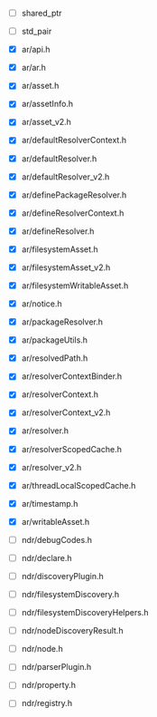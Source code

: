 
-[ ] shared_ptr
-[ ] std_pair

-[x] ar/api.h
-[x] ar/ar.h
-[x] ar/asset.h
-[x] ar/assetInfo.h
-[x] ar/asset_v2.h
-[x] ar/defaultResolverContext.h
-[x] ar/defaultResolver.h
-[x] ar/defaultResolver_v2.h
-[x] ar/definePackageResolver.h
-[x] ar/defineResolverContext.h
-[x] ar/defineResolver.h
-[x] ar/filesystemAsset.h
-[x] ar/filesystemAsset_v2.h
-[x] ar/filesystemWritableAsset.h
-[x] ar/notice.h
-[x] ar/packageResolver.h
-[x] ar/packageUtils.h
-[x] ar/resolvedPath.h
-[x] ar/resolverContextBinder.h
-[x] ar/resolverContext.h
-[x] ar/resolverContext_v2.h
-[x] ar/resolver.h
-[x] ar/resolverScopedCache.h
-[x] ar/resolver_v2.h
-[x] ar/threadLocalScopedCache.h
-[x] ar/timestamp.h
-[x] ar/writableAsset.h

-[ ] ndr/debugCodes.h
-[ ] ndr/declare.h
-[ ] ndr/discoveryPlugin.h
-[ ] ndr/filesystemDiscovery.h
-[ ] ndr/filesystemDiscoveryHelpers.h
-[ ] ndr/nodeDiscoveryResult.h
-[ ] ndr/node.h
-[ ] ndr/parserPlugin.h
-[ ] ndr/property.h
-[ ] ndr/registry.h
